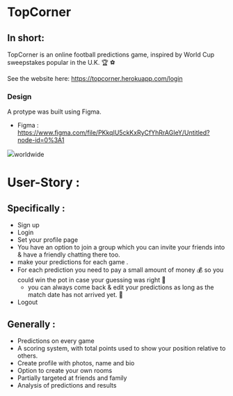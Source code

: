 # TopCorner 
## __In short:__
TopCorner is an online football predictions game, inspired by World Cup sweepstakes popular in the U.K. :trophy: :soccer:  

See the website here: https://topcorner.herokuapp.com/login

### Design
A protype was built using Figma.

- Figma :
https://www.figma.com/file/PKkqIU5ckKxRyCfYhRrAGIeY/Untitled?node-id=0%3A1

![](https://i.imgur.com/KX5GhKz.png)worldwide

# User-Story : 

## Specifically :

* Sign up 
* Login 
* Set your profile page 
* You have an option to join a group which you can invite your friends into & have a friendly chatting there too.
* make your predictions for each game .
* For each prediction you need to pay a small amount of money :moneybag: so you could win the pot in case your guessing was     right :gem:
   * you can always come back & edit your predictions as long as the match date has not arrived yet. :sunrise:
* Logout


 ## Generally :
* Predictions on every game
* A scoring system, with total points used to show your position relative to others.
* Create profile with photos, name and bio
* Option to create your own rooms
* Partially targeted at friends and family
* Analysis of predictions and results








